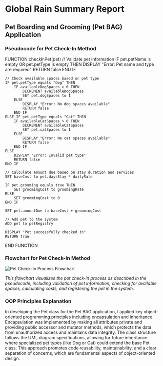 # Global Rain Summary Report

## Pet Boarding and Grooming (Pet BAG) Application

### Pseudocode for Pet Check-In Method

FUNCTION checkInPet(pet)
    // Validate pet information
    IF pet.petName is empty OR pet.petType is empty THEN
        DISPLAY "Error: Pet name and type are required"
        RETURN false
    END IF
    
    // Check available spaces based on pet type
    IF pet.petType equals "Dog" THEN
        IF availableDogSpaces > 0 THEN
            DECREMENT availableDogSpaces
            SET pet.dogSpaces to 1
        ELSE
            DISPLAY "Error: No dog spaces available"
            RETURN false
        END IF
    ELSE IF pet.petType equals "Cat" THEN
        IF availableCatSpaces > 0 THEN
            DECREMENT availableCatSpaces
            SET pet.catSpaces to 1
        ELSE
            DISPLAY "Error: No cat spaces available"
            RETURN false
        END IF
    ELSE
        DISPLAY "Error: Invalid pet type"
        RETURN false
    END IF
    
    // Calculate amount due based on stay duration and services
    SET baseCost to pet.daysStay * dailyRate
    
    IF pet.grooming equals true THEN
        SET groomingCost to groomingRate
    ELSE
        SET groomingCost to 0
    END IF
    
    SET pet.amountDue to baseCost + groomingCost
    
    // Add pet to the system
    ADD pet to petRegistry
    
    DISPLAY "Pet successfully checked in"
    RETURN true
END FUNCTION
 
### Flowchart for Pet Check-In Method

![Pet Check-In Process Flowchart](CheckIn_Flowchart.png)

*This flowchart visualizes the pet check-in process as described in the pseudocode, including validation of pet information, checking for available spaces, calculating costs, and registering the pet in the system.*
 
### OOP Principles Explanation

In developing the Pet class for the Pet BAG application, I applied key object-oriented programming principles including encapsulation and inheritance. Encapsulation was implemented by making all attributes private and providing public accessor and mutator methods, which protects the data from unauthorized access and maintains data integrity. The class structure follows the UML diagram specifications, allowing for future inheritance where specialized pet types (like Dog or Cat) could extend the base Pet class. This approach promotes code reusability, maintainability, and a clear separation of concerns, which are fundamental aspects of object-oriented design.
